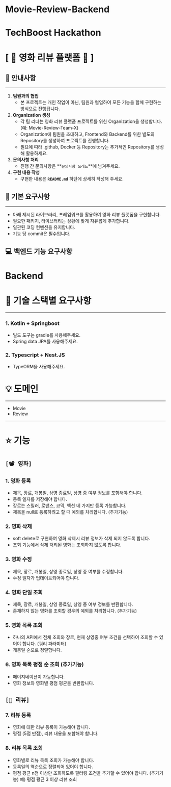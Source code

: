# Movie-Review-Backend
# TechBoost Hackathon

# [ 🎥 영화 리뷰 플랫폼 🎥 ]

## 📣 안내사항

---

1. **팀원과의 협업**
    - 본 프로젝트는 개인 작업이 아닌, 팀원과 협업하여 모든 기능을 함께 구현하는 방식으로 진행됩니다.
2. **Organization 생성**
    - 각 팀 리더는 영화 리뷰 플랫폼 프로젝트를 위한 Organization을 생성합니다. 
    (예: Movie-Review-Team-X)
    - Organization에 팀원을 초대하고, Frontend와 Backend를 위한 별도의 Repository를 생성하여 프로젝트를 진행합니다.
    - 필요에 따라 .github, Docker 등 Repository는 추가적인 Repository를 생성해 활용하세요.
3. **문의사항 처리**
    - 진행 간 문의사항은 **`문의사항 쓰레드`**에 남겨주세요.
4. **구현 내용 작성**
    - 구현한 내용은 **`README.md`** 하단에 상세히 작성해 주세요.

## 🎈 기본 요구사항

---

- 아래 제시된 라이브러리, 프레임워크를 활용하여 영화 리뷰 플랫폼을 구현합니다.
- 필요한 패키지, 라이브러리는 상황에 맞게 자유롭게 추가합니다.
- 일관된 코딩 컨벤션을 유지합니다.
- 기능 당 commit은 필수입니다.

## 💻 백엔드 기능 요구사항
# Backend

# 💎 기술 스택별 요구사항

---

### 1. Kotlin + Springboot

- 빌드 도구는 gradle를 사용해주세요.
- Spring data JPA를 사용해주세요.

### 2. Ty**pescript + Nest.JS**

- TypeORM을 사용해주세요.

# 💡 도메인

---

- Movie
- Review

---

# ⭐️ 기능

## `[📽️ 영화]`

### **1. 영화 등록**

- 제목, 장르, 개봉일, 상영 종료일, 상영 중 여부 정보를 포함해야 합니다.
- 등록 일자를 저장해야 합니다.
- 장르는 스릴러, 로맨스, 코믹, 액션 네 가지만 등록 가능합니다.
- 제목을 null로 등록하려고 할 때 예외를 처리합니다. (추가기능)

### **2. 영화 삭제**

- soft delete로 구현하여 영화 삭제시 리뷰 정보가 삭제 되지 않도록 합니다.
- 조회 기능에서 삭제 처리된 영화는 조회하지 않도록 합니다.

### **3. 영화 수정**

- 제목, 장르, 개봉일, 상영 종료일, 상영 중 여부를 수정합니다.
- 수정 일자가 업데이트되어야 합니다.

### **4. 영화 단일 조회**

- 제목, 장르, 개봉일, 상영 종료일, 상영 중 여부 정보를 반환합니다.
- 존재하지 않는 영화를 조회할 경우의 예외를 처리합니다. (추가기능)

### **5. 영화 목록 조회**

- 하나의 API에서 전체 조회와 장르, 현재 상영중 여부 조건을 선택하여 조회할 수 있어야 합니다. (쿼리 파라미터)
- 개봉일 순으로 정렬합니다.

### **6. 영화 목록 평점 순 조회 (추가기능)**

- 페이지네이션이 가능합니다.
- 영화 정보와 영화별 평점 평균을 반환합니다.

## `[📝 리뷰]`

### **7. 리뷰 등록**

- 영화에 대한 리뷰 등록이 가능해야 합니다.
- 평점 (5점 만점), 리뷰 내용을 포함해야 합니다.

### **8. 리뷰 목록 조회**

- 영화별로 리뷰 목록 조회가 가능해야 합니다.
- 등록일의 역순으로 정렬되어 있어야 합니다.
- 평점 평균 n점 이상만 조회하도록 필터링 조건을 추가할 수 있어야 합니다. (추가기능) 예) 평점 평균 3 이상 리뷰 조회
